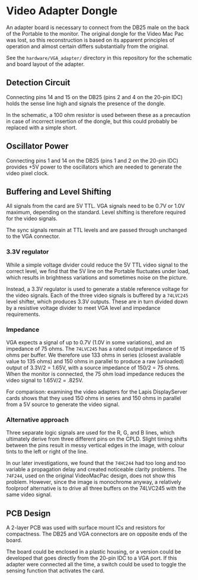 # Video Adapter Dongle

An adapter board is necessary to connect from the DB25 male on the back of the Portable to the monitor. The original dongle for the Video Mac Pac was lost, so this reconstruction is based on its apparent principles of operation and almost certain differs substantially from the original.

See the `hardware/VGA_adapter/` directory in this repository for the schematic and board layout of the adapter. 

## Detection Circuit

Connecting pins 14 and 15 on the DB25 (pins 2 and 4 on the 20-pin IDC) holds the sense line high and signals the presence of the dongle. 

In the schematic, a 100 ohm resistor is used between these as a precaution in case of incorrect insertion of the dongle, but this could probably be replaced with a simple short.

## Oscillator Power

Connecting pins 1 and 14 on the DB25 (pins 1 and 2 on the 20-pin IDC) provides +5V power to the oscillators which are needed to generate the video pixel clock.

## Buffering and Level Shifting

All signals from the card are 5V TTL. VGA signals need to be 0.7V or 1.0V maximum, depending on the standard. Level shifting is therefore required for the video signals. 

The sync signals remain at TTL levels and are passed through unchanged to the VGA connector.

### 3.3V regulator

While a simple voltage divider could reduce the 5V TTL video signal to the correct level, we find that the 5V line on the Portable fluctuates under load, which results in brightness variations and sometimes noise on the picture.

Instead, a 3.3V regulator is used to generate a stable reference voltage for the video signals. Each of the three video signals is buffered by a `74LVC245` level shifter, which produces 3.3V outputs. These are in turn divided down by a resistive voltage divider to meet VGA level and impedance requirements.

### Impedance

VGA expects a signal of up to 0.7V (1.0V in some variations), and an impedance of 75 ohms. The `74LVC245` has a rated output impedance of 15 ohms per buffer. We therefore use 133 ohms in series (closest available value to 135 ohms) and 150 ohms in parallel to produce a raw (unloaded) output of 3.3V/2 = 1.65V, with a source impedance of 150/2 = 75 ohms. When the monitor is connected, the 75 ohm load impedance reduces the video signal to 1.65V/2 = .825V.

For comparison: examining the video adapters for the Lapis DisplayServer cards shows that they used 150 ohms in series and 150 ohms in parallel from a 5V source to generate the video signal.

### Alternative approach

Three separate logic signals are used for the R, G, and B lines, which ultimately derive from three different pins on the CPLD. Slight timing shifts between the pins result in messy vertical edges in the image, with colour tints to the left or right of the line. 

In our later investigations, we found that the `74HC244` had too long and too variable a propagation delay and created noticeable clarity problems. The `74F244`, used on the original VideoMacPac design, does not show this problem. However, since the image is monochrome anyway, a relatively foolproof alternative is to drive all three buffers on the 74LVC245 with the same video signal.

## PCB Design

A 2-layer PCB was used with surface mount ICs and resistors for compactness. The DB25 and VGA connectors are on opposite ends of the board. 

The board could be enclosed in a plastic housing, or a version could be developed that goes directly from the 20-pin IDC to a VGA port. If this adapter were connected all the time, a switch could be used to toggle the sensing function that activates the card.


